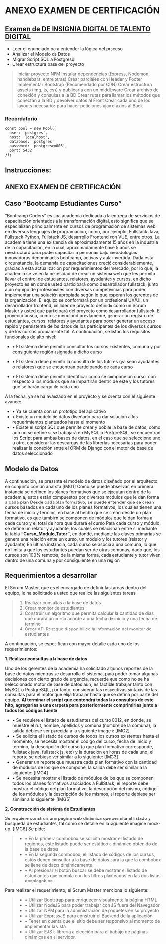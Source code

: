 # ANEXO EXAMEN DE CERTIFICACIÓN

## [Examen de DE INSIGNIA DIGITAL DE TALENTO DIGITAL](https://github.com/Ceristh)

+ Leer el enunciado para entender la lógica del proceso
+ Analizar el Modelo de Datos
+ Migrar Script SQL a Postgresql
+ Crear estructura base del proyecto
> Iniciar proyecto NPM
> Instalar dependencias (Express, Nodemon, handlebars, entre otras)
> Crear parciales con Header y Footer
> Implementar Bootstrap (Recomendado por CDN)
> Crear estructura assets (img, js, css) y publicarla con un middleware
> Crear archivo de conexión y consultas a la BD
> Crear rutas para llamar los métodos que conectan a la BD y devolver datos al Front
> Crear cada uno de los layouts necesarios para hacer peticiones ajax o axios al Back

### Recordatorio
~~~
const pool = new Pool({
  user: 'postgres',
  host: 'localhost',
  database: 'postgres',
  password: 'postgrescm006',
  port: 5432
});
~~~

## Instrucciones:

## ANEXO EXAMEN DE CERTIFICACIÓN

## Caso “Bootcamp Estudiantes Curso”

“Bootcamp Coders” es una academia dedicada a la entrega de servicios de capacitación orientados a la transformación digital, esto significa que se especializan principalmente en cursos de programación de sistemas web en diversos lenguajes de programación, como, por ejemplo, Fullstack Java, Fullstack Python, Fullstack JS, desarrollo Frontend con VUE, entre otros.
La academia tiene una existencia de aproximadamente 15 años en la industria de la capacitación, en la cual, aproximadamente hace 5 años se reestructuró para poder capacitar a personas bajo metodologías innovadoras denominadas bootcamp, activas y aula invertida.
Dada esta circunstancia, la demanda de capacitaciones creció considerablemente, gracias a esta actualización por requerimientos del mercado, por lo que, la academia se ve en la necesidad de crear un sistema web que les permita llevar el control de estudiantes, relatores, ayudantes y cursos, en dicho proyecto es en donde usted participará como desarrollador fullstack, junto a un equipo de profesionales con diversas competencias para poder implementar una solución apropiada según lo que esperan los gerentes de la organización.
El equipo se conformará por un profesional UX/UI, un desarrollador frontend, un líder de proyecto definido como un Scrum Master y usted que participará del proyecto como desarrollador fullstack.
El proyecto busca, como se mencionó previamente, generar un registro de estudiantes, cursos, relatores y ayudantes para poder generar un acceso rápido y persistente de los datos de los participantes de los diversos cursos y de los cursos propiamente tal. A continuación, se listan los requisitos funcionales de alto nivel:

+ •	El sistema debe permitir consultar los cursos existentes, comuna y por consiguiente región asignada a dicho curso

+ •	El sistema debe permitir la consulta de los tutores (ya sean ayudantes o relatores) que se encuentran participando de cada curso

+ •	El sistema debe permitir identificar como se compone un curso, con respecto a los módulos que se impartirán dentro de este y los tutores que se harán cargo de cada uno

A la fecha, ya se ha avanzado en el proyecto y se cuenta con el siguiente avance:

+ •	Ya se cuenta con un prototipo del aplicativo
+ •	Existe un modelo de datos diseñado para dar solución a los requerimientos planteados hasta el momento
+ •	Existe el script SQL que permite crear y poblar la base de datos, como aun no se define si se trabajará en MySQL o PostgreSQL, se encuentran los Script para ambas bases de datos, en el caso que se seleccione uno u otro, considerar las descargas de las librerías necesarias para poder realizar la conexión entre el ORM de Django con el motor de base de datos seleccionado

## Modelo de Datos
A continuación, se presenta el modelo de datos diseñado por el arquitecto en conjunto con un analista
[IMG1]
Como se puede observar, en primera instancia se definen los planes formativos que se ejecutan dentro de la academia, estos están compuestos por diversos módulos que le dan forma a cada plan
Desde cada plan formativo, se puede entender que se crean cursos basados en cada uno de los planes formativos, los cuales tienen una fecha de inicio y termino, en base al hecho que se crean desde un plan formativo, es que también se componen de módulos que le dan forma a cada curso y el total de hora que durará el curso
Para cada curso y módulo, se define un relator y ayudante, los cuales se relacionan entre si mediante la tabla **“Curso_Modulo_Tutor”**, en donde, mediante las claves primarias se genera una relación entre un curso, un módulo y los tutores (relator y ayudante)
En última instancia, cada curso se asocia a una comuna, lo que no limita a que los estudiantes puedan ser de otras comunas, dado que, los cursos son 100% remotos, de la misma forma, cada estudiante y tutor viven dentro de una comuna y por consiguiente en una región

## Requerimientos a desarrollar
El Scrum Master, que es el encargado de definir las tareas dentro del equipo, le ha solicitado a usted que realice las siguientes tareas
> 1.	Realizar consultas a la base de datos
> 2.	Crear monitor de estudiantes
> 3.	Construir un algoritmo que permita calcular la cantidad de días que durará un curso acorde a una fecha de inicio y una fecha de termino
> 4.	Crear API Rest que disponibilice la información del monitor de estudiantes

A continuación, se especifican con mayor detalle cada uno de los requerimientos:

**1.	Realizar consultas a la base de datos**

Uno de los gerentes de la academia ha solicitado algunos reportes de la base de datos mientras se desarrolla el sistema, para poder tomar algunas decisiones con cierto grado de urgencia, recuerde que como no se ha seleccionado motor de base de datos aun, es factible trabajar tanto con MySQL o PostgreSQL, por tanto, considerar las respectivas sintaxis de las consultas para el motor que elija trabajar hasta que se defina por parte del equipo. **Al terminar el script que contendrá todas las consultas de este hito, agregarlas a una carpeta para posteriormente comprimirlas junto a todos los códigos fuente**

+ •	Se requiere el listado de estudiantes del curso 0012, en donde, se muestre el rut, nombre, apellidos y comuna (nombre de la comuna), la salida debiese ser parecida a la siguiente imagen:
[IMG2]
+ •	Se solicita el listado de cursos de todos los cursos existentes hasta el momento, se necesita mostrar el código del curso, fecha de inicio y termino, la descripción del curso (a que plan formativo corresponde, fullstack java, fullstack js, etc) y la duración en horas de cada uno, el reporte se debiese ver similar a lo siguiente:
[IMG3]
+ •	Generar un reporte que muestra cada plan formativo con la cantidad de módulos de los que se compone, la salida debe ser similar a la siguiente:
[IMG4]
+ •	Se necesita mostrar el listado de módulos de los que se componen todos los planes formativos asociados a FullStack, el reporte debe mostrar el código del plan formativo, la descripción del mismo, código de los módulos y la descripción de los mismos, el reporte debiese ser similar a lo siguiente:
[IMG5]

**2.	Construcción de sistema de Estudiantes**

Se requiere construir una página web dinámica que permita el listado y búsqueda de estudiantes, tal como se detalle en la siguiente imagine mock-up.
[IMG6]
Se pide:
> + •	En la primera combobox se solicita mostrar el listado de regiones, este listado puede ser estático o dinámico obtenido de la base de datos
> + •	En la segunda combobox, el listado de códigos de los cursos, estos deben consultar a la base de datos para la que la combobox se llene de datos dinámicamente
> + •	Al presionar el botón buscar se debe mostrar el listado de estudiantes que cumpla con los filtros planteados en las dos listas desplegables

Para realizar el requerimiento, el Scrum Master menciona lo siguiente:

> + •	Utilizar Bootstrap para enriquecer visualmente la página HTML
> + •	Utilizar NodeJS para poder trabajar con JS fuera del Navegador
> + •	Utilizar NPM para la administración de paquetes en su proyecto
> + •	Utilizar ExpressJS para construir el Backend de la aplicación
> + •	Tener en cuenta que el sitio debe ser responsivo al momento de implementar la vista
> + •	Utilizar EJS o librería a elección para el trabajo de páginas dinámicas en el servidor.